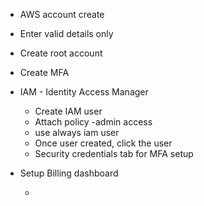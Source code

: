  -  AWS account create
 - Enter valid details only
 - Create root account
 - Create MFA
 - IAM  - Identity Access Manager
	 - Create IAM user
	 - Attach policy -admin access
	 - use always iam user 
	 - Once user created, click the user 
	 - Security credentials tab for MFA setup
 - Setup Billing dashboard
		 
	 - 

<!--stackedit_data:
eyJoaXN0b3J5IjpbLTE5ODYyNTgxODIsLTE4MjQ1NjkyNzMsOD
k0MDcwOTgwXX0=
-->